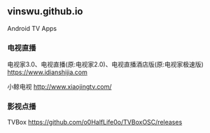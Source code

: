 ## vinswu.github.io

Android TV Apps

### 电视直播

电视家3.0、电视直播(原:电视家2.0)、电视直播酒店版(原:电视家极速版)
https://www.idianshijia.com

小鲸电视
http://www.xiaojingtv.com/

### 影视点播

TVBox
https://github.com/o0HalfLife0o/TVBoxOSC/releases
